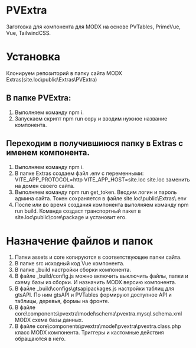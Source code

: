 # PVExtra
Заготовка для компонента для MODX на основе PVTables, PrimeVue, Vue, TailwindCSS.

# Установка
Клонируем репозиторий в папку сайта MODX Extras(site.loc\public\Extras\PVExtra)
## В папке PVExtra:
1. Выполняем команду npm i.
2. Запускаем скрипт npm run copy и вводим нужное название компонента.
## Переходим в получившиюся папку в Extras с именем компонента.
1. Выполняем команду npm i.
2. В папке Extras создаем файл .env c переменными:
VITE_APP_PROTOCOL=http
VITE_APP_HOST=site.loc
site.loc заменить на домен своего сайта.
3. Выполняем команду npm run get_token. Вводим логин и пароль админа сайта. Токен сохраняется в файле site.loc\public\Extras\\.env
4. После или во время создания компонента выполняем команду npm run build. Команда создаст транспортный пакет в site.loc\public\core\package и установит его.

# Назначение файлов и папок
1. Папки assets и core копируются в соответствующее папки сайта.
2. В папке src исходный код Vue компонента.
3. В папке _build настройки сборки компонента.
4. В файле _build/config.js можно включить выключить файлы, папки и схему базы из сборки. И назначить MODX версию компонента.
5. В файле _build\configs\gtsapipackages.js настройки таблиц для gtsAPI. По ним gtsAPI и PVTables формируют доступное API и таблицы, деревья, формы на фронте.
6. В файле core\components\pvextra\model\schema\pvextra.mysql.schema.xml MODX схема базы данных.
7. В файле core\components\pvextra\model\pvextra\pvextra.class.php класс MODX компонента. Триггеры и кастомные действия обращаются в него.

 

